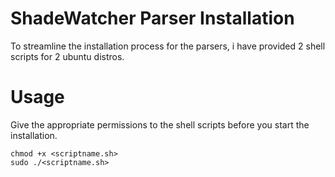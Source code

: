 # ShadeWatcher Parser Installation
 To streamline the installation process for the parsers, i have provided 2 shell scripts for 2 ubuntu distros.

# Usage
  Give the appropriate permissions to the shell scripts before you start the installation.
  ```
  chmod +x <scriptname.sh>
  sudo ./<scriptname.sh>
  ```
  
